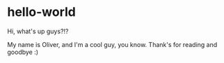 # hello-world

Hi, what's up guys?!?

My name is Oliver, and I'm a cool guy, you know.
Thank's for reading and goodbye :)
